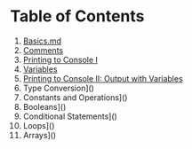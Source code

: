 
# Table of Contents

1. [Basics.md](Basics.md)
2. [Comments](Comments.md)
3. [Printing to Console I](Printing_I.md)
4. [Variables](Variables_I.md)
3. [Printing to Console II: Output with Variables](Printing_II.md)
5. Type Conversion]()
6. Constants and Operations]()
7. Booleans]()
8. Conditional Statements]()
9. Loops]()
10. Arrays]()
